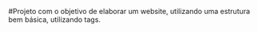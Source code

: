 
#Projeto com o objetivo de elaborar um website, utilizando uma estrutura bem básica, utilizando tags.
